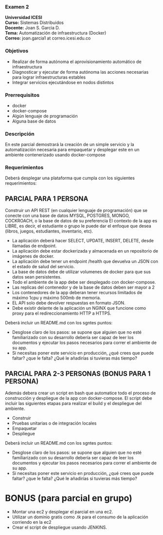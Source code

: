 ### Examen 2
**Universidad ICESI**  
**Curso:** Sistemas Distribuidos  
**Docente:** Joan S. Garcìa D.  
**Tema:** Automatización de infraestructura (Docker)  
**Correo:** joan.garcia1 at correo.icesi.edu.co

### Objetivos
* Realizar de forma autónoma el aprovisionamiento automático de infraestructura
* Diagnosticar y ejecutar de forma autónoma las acciones necesarias para lograr infraestructuras estables
* Integrar servicios ejecutándose en nodos distintos

### Prerrequisitos
* docker
* docker-compose
* Algún lenguaje de programación
* Alguna base de datos

### Descripción
En este parcial demostrará la creación de un simple servicio y la automatización necesaria para empaquetar y desplegar este en un ambiente contenerizado usando docker-compose 

### Requerimientos
Deberá desplegar una plataforma que cumpla con los siguientes requerimientos:

## PARCIAL PARA 1 PERSONA

Construir un API REST (en cualquier lenguaje de programación) que se conecte con una base de datos MYSQL, POSTGRES, MONGO, COCKROACH, o la base de datos de su preferencia
El contexto de la app es LIBRE, es decir, el estudiante o grupo le puede dar el enfoque que desea (libros, juegos, estudiantes, inventario, etc).

- La aplicación deberá hacer SELECT, UPDATE, INSERT, DELETE, desde llamadas de endpoint.
- La aplicación debe estar dockerizada y almacenada en un repositorio de imágenes de docker.
- La aplicación debe tener un endpoint /health que devuelva un JSON con el estado de salud del servicio. 
- La base de datos debe de utilizar volumenes de docker para que sus datos sean persistentes.
- Todo el ambiente de la app debe ser desplegado con docker-compose.
- Las replicas del contenedor y de la base de datos deben ser mayor a 2
- Los contenedores de la app deberan tener recursos limitados de máximo 1cpu y máximo 500mb de memoria.
- EL API solo debe devolver respuestas en formato JSON.
- Debe existir delante de la aplicación un NGINX que funcione como proxy para el redireccionamiento HTTP a HTTPS.

Deberá incluir un README.md con los sgntes puntos:
- Desglose claro de los pasos: se supone que alguien que no esté familiarizado con su desarrollo debería ser capaz de leer los documentos y ejecutar los pasos necesarios para correr el ambiente de su app.
- Si necesitas poner este servicio en producción, ¿qué crees que puede faltar? ¿que le falta? ¿Qué le añadirías si tuvieras más tiempo?

## PARCIAL PARA 2-3 PERSONAS (BONUS PARA 1 PERSONA)

Además debera crear un script en bash que automatice todo el proceso de construcción y despliegue de la app con docker-compose.
El script debe incluir las siguientes etapas para realizar el build y el despliegue del ambiente.
- Construir
- Pruebas unitarias o de integración locales
- Empaquetar
- Despliegue

Deberá incluir un README.md con los sgntes puntos:
- Desglose claro de los pasos: se supone que alguien que no esté familiarizado con su desarrollo debería ser capaz de leer los documentos y ejecutar los pasos necesarios para correr el ambiente de su app.
- Si necesitas poner este servicio en producción, ¿qué crees que puede faltar? ¿que le falta? ¿Qué le añadirías si tuvieras más tiempo?

# BONUS (para parcial en grupo)
- Montar una ec2 y desplegar el parcial en una ec2.
- Utilizar un dominio gratis como .tk para el consumo de la aplicación corriendo en la ec2
- Crear el script de despliegue usando JENKINS.
